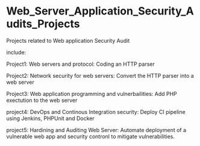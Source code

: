 # Web_Server_Application_Security_Audits_Projects
Projects related to Web application Security Audit 


include:

Project1: Web servers and protocol: Coding an HTTP parser

Project2: Network security for web servers: Convert the HTTP parser into a web server

Project3: Web application programming and vulnerbailities: Add PHP exectution to the web server

project4: DevOps and Continous Integration security: Deploy CI pipeline using Jenkins, PHPUnit and Docker

project5: Hardining and Auditing Web Server: Automate deployment of a vulnerable web app and security contronl to mitigate vulnerabilities.
 
